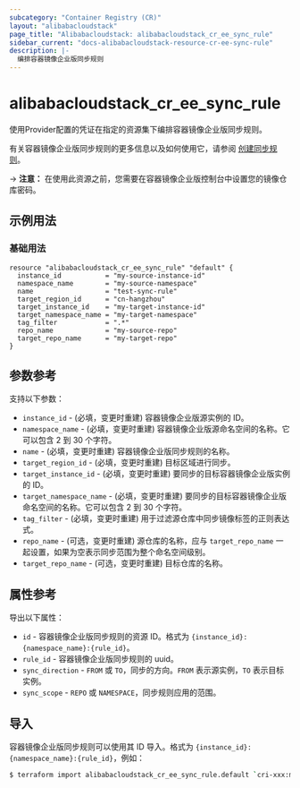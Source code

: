 ```yaml
---
subcategory: "Container Registry (CR)"
layout: "alibabacloudstack"
page_title: "Alibabacloudstack: alibabacloudstack_cr_ee_sync_rule"
sidebar_current: "docs-alibabacloudstack-resource-cr-ee-sync-rule"
description: |-
  编排容器镜像企业版同步规则
---
```


# alibabacloudstack_cr_ee_sync_rule

使用Provider配置的凭证在指定的资源集下编排容器镜像企业版同步规则。

有关容器镜像企业版同步规则的更多信息以及如何使用它，请参阅 [创建同步规则](https://www.alibabacloud.com/help/doc-detail/145280.htm)。



-> **注意：** 在使用此资源之前，您需要在容器镜像企业版控制台中设置您的镜像仓库密码。

## 示例用法

### 基础用法

```
resource "alibabacloudstack_cr_ee_sync_rule" "default" {
  instance_id           = "my-source-instance-id"
  namespace_name        = "my-source-namespace"
  name                  = "test-sync-rule"
  target_region_id      = "cn-hangzhou"
  target_instance_id    = "my-target-instance-id"
  target_namespace_name = "my-target-namespace"
  tag_filter            = ".*"
  repo_name             = "my-source-repo"
  target_repo_name      = "my-target-repo"
}
```

## 参数参考

支持以下参数：

* `instance_id` - (必填，变更时重建) 容器镜像企业版源实例的 ID。
* `namespace_name` - (必填，变更时重建) 容器镜像企业版源命名空间的名称。它可以包含 2 到 30 个字符。
* `name` - (必填，变更时重建) 容器镜像企业版同步规则的名称。
* `target_region_id` - (必填，变更时重建) 目标区域进行同步。
* `target_instance_id` - (必填，变更时重建) 要同步的目标容器镜像企业版实例的 ID。
* `target_namespace_name` - (必填，变更时重建) 要同步的目标容器镜像企业版命名空间的名称。它可以包含 2 到 30 个字符。
* `tag_filter` - (必填，变更时重建) 用于过滤源仓库中同步镜像标签的正则表达式。
* `repo_name` - (可选，变更时重建) 源仓库的名称，应与 `target_repo_name` 一起设置，如果为空表示同步范围为整个命名空间级别。
* `target_repo_name` - (可选，变更时重建) 目标仓库的名称。

## 属性参考

导出以下属性：

* `id` - 容器镜像企业版同步规则的资源 ID。格式为 `{instance_id}:{namespace_name}:{rule_id}`。
* `rule_id` - 容器镜像企业版同步规则的 uuid。
* `sync_direction` - `FROM` 或 `TO`，同步的方向。`FROM` 表示源实例，`TO` 表示目标实例。
* `sync_scope` - `REPO` 或 `NAMESPACE`，同步规则应用的范围。

## 导入

容器镜像企业版同步规则可以使用其 ID 导入。格式为 `{instance_id}:{namespace_name}:{rule_id}`，例如：

```bash
$ terraform import alibabacloudstack_cr_ee_sync_rule.default `cri-xxx:my-namespace:crsr-yyy`
```